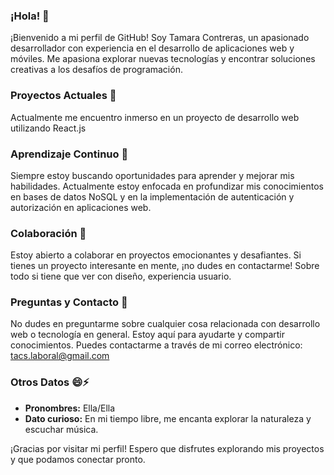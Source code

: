 ### ¡Hola! 👋

¡Bienvenido a mi perfil de GitHub! Soy Tamara Contreras, un apasionado desarrollador con experiencia en el desarrollo de aplicaciones web y móviles. Me apasiona explorar nuevas tecnologías y encontrar soluciones creativas a los desafíos de programación.

### Proyectos Actuales 🔭

Actualmente me encuentro inmerso en un proyecto de desarrollo web utilizando React.js

### Aprendizaje Continuo 🌱

Siempre estoy buscando oportunidades para aprender y mejorar mis habilidades. Actualmente estoy enfocada en profundizar mis conocimientos en bases de datos NoSQL y en la implementación de autenticación y autorización en aplicaciones web.

### Colaboración 👯

Estoy abierto a colaborar en proyectos emocionantes y desafiantes. Si tienes un proyecto interesante en mente, ¡no dudes en contactarme!
Sobre todo si tiene que ver con diseño, experiencia usuario.

### Preguntas y Contacto 💬

No dudes en preguntarme sobre cualquier cosa relacionada con desarrollo web o tecnología en general. Estoy aquí para ayudarte y compartir conocimientos. Puedes contactarme a través de mi correo electrónico: tacs.laboral@gmail.com

### Otros Datos 😄⚡

- **Pronombres:** Ella/Ella
- **Dato curioso:** En mi tiempo libre, me encanta explorar la naturaleza y escuchar música.

¡Gracias por visitar mi perfil! Espero que disfrutes explorando mis proyectos y que podamos conectar pronto.

